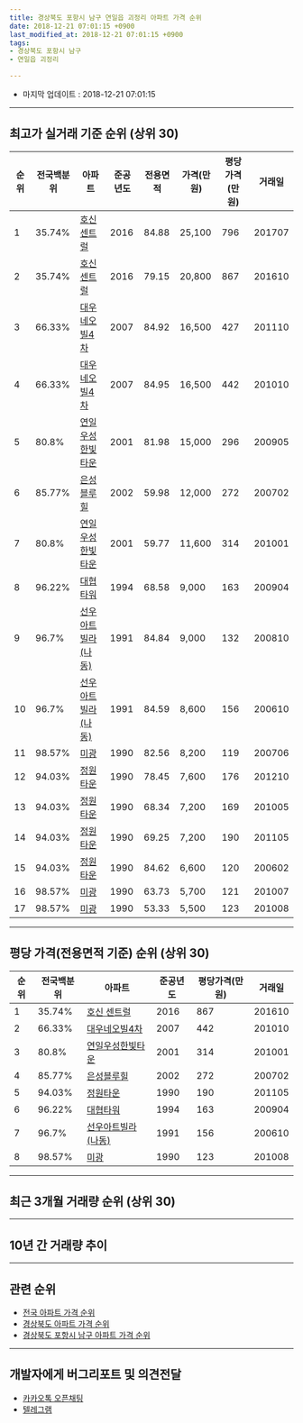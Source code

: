 ```yaml
---
title: 경상북도 포항시 남구 연일읍 괴정리 아파트 가격 순위
date: 2018-12-21 07:01:15 +0900
last_modified_at: 2018-12-21 07:01:15 +0900
tags:
- 경상북도 포항시 남구
- 연일읍 괴정리

---
```


* 마지막 업데이트 : 2018-12-21 07:01:15

---

## 최고가 실거래 기준 순위 (상위 30)


|순위|전국백분위|아파트|준공년도|전용면적|가격(만원)|평당가격(만원)|거래일|
|---|---|---|---|---|---|---|---|
|1|35.74%|[호신 센트럴](https://search.naver.com/search.naver?query=%EA%B2%BD%EC%83%81%EB%B6%81%EB%8F%84+%ED%8F%AC%ED%95%AD%EC%8B%9C+%EB%82%A8%EA%B5%AC+%EC%97%B0%EC%9D%BC%EC%9D%8D+%EA%B4%B4%EC%A0%95%EB%A6%AC+%ED%98%B8%EC%8B%A0+%EC%84%BC%ED%8A%B8%EB%9F%B4)|2016|84.88|25,100|796|201707|
|2|35.74%|[호신 센트럴](https://search.naver.com/search.naver?query=%EA%B2%BD%EC%83%81%EB%B6%81%EB%8F%84+%ED%8F%AC%ED%95%AD%EC%8B%9C+%EB%82%A8%EA%B5%AC+%EC%97%B0%EC%9D%BC%EC%9D%8D+%EA%B4%B4%EC%A0%95%EB%A6%AC+%ED%98%B8%EC%8B%A0+%EC%84%BC%ED%8A%B8%EB%9F%B4)|2016|79.15|20,800|867|201610|
|3|66.33%|[대우네오빌4차](https://search.naver.com/search.naver?query=%EA%B2%BD%EC%83%81%EB%B6%81%EB%8F%84+%ED%8F%AC%ED%95%AD%EC%8B%9C+%EB%82%A8%EA%B5%AC+%EC%97%B0%EC%9D%BC%EC%9D%8D+%EA%B4%B4%EC%A0%95%EB%A6%AC+%EB%8C%80%EC%9A%B0%EB%84%A4%EC%98%A4%EB%B9%8C4%EC%B0%A8)|2007|84.92|16,500|427|201110|
|4|66.33%|[대우네오빌4차](https://search.naver.com/search.naver?query=%EA%B2%BD%EC%83%81%EB%B6%81%EB%8F%84+%ED%8F%AC%ED%95%AD%EC%8B%9C+%EB%82%A8%EA%B5%AC+%EC%97%B0%EC%9D%BC%EC%9D%8D+%EA%B4%B4%EC%A0%95%EB%A6%AC+%EB%8C%80%EC%9A%B0%EB%84%A4%EC%98%A4%EB%B9%8C4%EC%B0%A8)|2007|84.95|16,500|442|201010|
|5|80.8%|[연일우성한빛타운](https://search.naver.com/search.naver?query=%EA%B2%BD%EC%83%81%EB%B6%81%EB%8F%84+%ED%8F%AC%ED%95%AD%EC%8B%9C+%EB%82%A8%EA%B5%AC+%EC%97%B0%EC%9D%BC%EC%9D%8D+%EA%B4%B4%EC%A0%95%EB%A6%AC+%EC%97%B0%EC%9D%BC%EC%9A%B0%EC%84%B1%ED%95%9C%EB%B9%9B%ED%83%80%EC%9A%B4)|2001|81.98|15,000|296|200905|
|6|85.77%|[은성블루힐](https://search.naver.com/search.naver?query=%EA%B2%BD%EC%83%81%EB%B6%81%EB%8F%84+%ED%8F%AC%ED%95%AD%EC%8B%9C+%EB%82%A8%EA%B5%AC+%EC%97%B0%EC%9D%BC%EC%9D%8D+%EA%B4%B4%EC%A0%95%EB%A6%AC+%EC%9D%80%EC%84%B1%EB%B8%94%EB%A3%A8%ED%9E%90)|2002|59.98|12,000|272|200702|
|7|80.8%|[연일우성한빛타운](https://search.naver.com/search.naver?query=%EA%B2%BD%EC%83%81%EB%B6%81%EB%8F%84+%ED%8F%AC%ED%95%AD%EC%8B%9C+%EB%82%A8%EA%B5%AC+%EC%97%B0%EC%9D%BC%EC%9D%8D+%EA%B4%B4%EC%A0%95%EB%A6%AC+%EC%97%B0%EC%9D%BC%EC%9A%B0%EC%84%B1%ED%95%9C%EB%B9%9B%ED%83%80%EC%9A%B4)|2001|59.77|11,600|314|201001|
|8|96.22%|[대협타워](https://search.naver.com/search.naver?query=%EA%B2%BD%EC%83%81%EB%B6%81%EB%8F%84+%ED%8F%AC%ED%95%AD%EC%8B%9C+%EB%82%A8%EA%B5%AC+%EC%97%B0%EC%9D%BC%EC%9D%8D+%EA%B4%B4%EC%A0%95%EB%A6%AC+%EB%8C%80%ED%98%91%ED%83%80%EC%9B%8C)|1994|68.58|9,000|163|200904|
|9|96.7%|[선우아트빌라(나동)](https://search.naver.com/search.naver?query=%EA%B2%BD%EC%83%81%EB%B6%81%EB%8F%84+%ED%8F%AC%ED%95%AD%EC%8B%9C+%EB%82%A8%EA%B5%AC+%EC%97%B0%EC%9D%BC%EC%9D%8D+%EA%B4%B4%EC%A0%95%EB%A6%AC+%EC%84%A0%EC%9A%B0%EC%95%84%ED%8A%B8%EB%B9%8C%EB%9D%BC%28%EB%82%98%EB%8F%99%29)|1991|84.84|9,000|132|200810|
|10|96.7%|[선우아트빌라(나동)](https://search.naver.com/search.naver?query=%EA%B2%BD%EC%83%81%EB%B6%81%EB%8F%84+%ED%8F%AC%ED%95%AD%EC%8B%9C+%EB%82%A8%EA%B5%AC+%EC%97%B0%EC%9D%BC%EC%9D%8D+%EA%B4%B4%EC%A0%95%EB%A6%AC+%EC%84%A0%EC%9A%B0%EC%95%84%ED%8A%B8%EB%B9%8C%EB%9D%BC%28%EB%82%98%EB%8F%99%29)|1991|84.59|8,600|156|200610|
|11|98.57%|[미광](https://search.naver.com/search.naver?query=%EA%B2%BD%EC%83%81%EB%B6%81%EB%8F%84+%ED%8F%AC%ED%95%AD%EC%8B%9C+%EB%82%A8%EA%B5%AC+%EC%97%B0%EC%9D%BC%EC%9D%8D+%EA%B4%B4%EC%A0%95%EB%A6%AC+%EB%AF%B8%EA%B4%91)|1990|82.56|8,200|119|200706|
|12|94.03%|[정원타운](https://search.naver.com/search.naver?query=%EA%B2%BD%EC%83%81%EB%B6%81%EB%8F%84+%ED%8F%AC%ED%95%AD%EC%8B%9C+%EB%82%A8%EA%B5%AC+%EC%97%B0%EC%9D%BC%EC%9D%8D+%EA%B4%B4%EC%A0%95%EB%A6%AC+%EC%A0%95%EC%9B%90%ED%83%80%EC%9A%B4)|1990|78.45|7,600|176|201210|
|13|94.03%|[정원타운](https://search.naver.com/search.naver?query=%EA%B2%BD%EC%83%81%EB%B6%81%EB%8F%84+%ED%8F%AC%ED%95%AD%EC%8B%9C+%EB%82%A8%EA%B5%AC+%EC%97%B0%EC%9D%BC%EC%9D%8D+%EA%B4%B4%EC%A0%95%EB%A6%AC+%EC%A0%95%EC%9B%90%ED%83%80%EC%9A%B4)|1990|68.34|7,200|169|201005|
|14|94.03%|[정원타운](https://search.naver.com/search.naver?query=%EA%B2%BD%EC%83%81%EB%B6%81%EB%8F%84+%ED%8F%AC%ED%95%AD%EC%8B%9C+%EB%82%A8%EA%B5%AC+%EC%97%B0%EC%9D%BC%EC%9D%8D+%EA%B4%B4%EC%A0%95%EB%A6%AC+%EC%A0%95%EC%9B%90%ED%83%80%EC%9A%B4)|1990|69.25|7,200|190|201105|
|15|94.03%|[정원타운](https://search.naver.com/search.naver?query=%EA%B2%BD%EC%83%81%EB%B6%81%EB%8F%84+%ED%8F%AC%ED%95%AD%EC%8B%9C+%EB%82%A8%EA%B5%AC+%EC%97%B0%EC%9D%BC%EC%9D%8D+%EA%B4%B4%EC%A0%95%EB%A6%AC+%EC%A0%95%EC%9B%90%ED%83%80%EC%9A%B4)|1990|84.62|6,600|120|200602|
|16|98.57%|[미광](https://search.naver.com/search.naver?query=%EA%B2%BD%EC%83%81%EB%B6%81%EB%8F%84+%ED%8F%AC%ED%95%AD%EC%8B%9C+%EB%82%A8%EA%B5%AC+%EC%97%B0%EC%9D%BC%EC%9D%8D+%EA%B4%B4%EC%A0%95%EB%A6%AC+%EB%AF%B8%EA%B4%91)|1990|63.73|5,700|121|201007|
|17|98.57%|[미광](https://search.naver.com/search.naver?query=%EA%B2%BD%EC%83%81%EB%B6%81%EB%8F%84+%ED%8F%AC%ED%95%AD%EC%8B%9C+%EB%82%A8%EA%B5%AC+%EC%97%B0%EC%9D%BC%EC%9D%8D+%EA%B4%B4%EC%A0%95%EB%A6%AC+%EB%AF%B8%EA%B4%91)|1990|53.33|5,500|123|201008|


---

## 평당 가격(전용면적 기준) 순위 (상위 30)


|순위|전국백분위|아파트|준공년도|평당가격(만원)|거래일|
|---|---|---|---|---|---|
|1|35.74%|[호신 센트럴](https://search.naver.com/search.naver?query=%EA%B2%BD%EC%83%81%EB%B6%81%EB%8F%84+%ED%8F%AC%ED%95%AD%EC%8B%9C+%EB%82%A8%EA%B5%AC+%EC%97%B0%EC%9D%BC%EC%9D%8D+%EA%B4%B4%EC%A0%95%EB%A6%AC+%ED%98%B8%EC%8B%A0+%EC%84%BC%ED%8A%B8%EB%9F%B4)|2016|867|201610|
|2|66.33%|[대우네오빌4차](https://search.naver.com/search.naver?query=%EA%B2%BD%EC%83%81%EB%B6%81%EB%8F%84+%ED%8F%AC%ED%95%AD%EC%8B%9C+%EB%82%A8%EA%B5%AC+%EC%97%B0%EC%9D%BC%EC%9D%8D+%EA%B4%B4%EC%A0%95%EB%A6%AC+%EB%8C%80%EC%9A%B0%EB%84%A4%EC%98%A4%EB%B9%8C4%EC%B0%A8)|2007|442|201010|
|3|80.8%|[연일우성한빛타운](https://search.naver.com/search.naver?query=%EA%B2%BD%EC%83%81%EB%B6%81%EB%8F%84+%ED%8F%AC%ED%95%AD%EC%8B%9C+%EB%82%A8%EA%B5%AC+%EC%97%B0%EC%9D%BC%EC%9D%8D+%EA%B4%B4%EC%A0%95%EB%A6%AC+%EC%97%B0%EC%9D%BC%EC%9A%B0%EC%84%B1%ED%95%9C%EB%B9%9B%ED%83%80%EC%9A%B4)|2001|314|201001|
|4|85.77%|[은성블루힐](https://search.naver.com/search.naver?query=%EA%B2%BD%EC%83%81%EB%B6%81%EB%8F%84+%ED%8F%AC%ED%95%AD%EC%8B%9C+%EB%82%A8%EA%B5%AC+%EC%97%B0%EC%9D%BC%EC%9D%8D+%EA%B4%B4%EC%A0%95%EB%A6%AC+%EC%9D%80%EC%84%B1%EB%B8%94%EB%A3%A8%ED%9E%90)|2002|272|200702|
|5|94.03%|[정원타운](https://search.naver.com/search.naver?query=%EA%B2%BD%EC%83%81%EB%B6%81%EB%8F%84+%ED%8F%AC%ED%95%AD%EC%8B%9C+%EB%82%A8%EA%B5%AC+%EC%97%B0%EC%9D%BC%EC%9D%8D+%EA%B4%B4%EC%A0%95%EB%A6%AC+%EC%A0%95%EC%9B%90%ED%83%80%EC%9A%B4)|1990|190|201105|
|6|96.22%|[대협타워](https://search.naver.com/search.naver?query=%EA%B2%BD%EC%83%81%EB%B6%81%EB%8F%84+%ED%8F%AC%ED%95%AD%EC%8B%9C+%EB%82%A8%EA%B5%AC+%EC%97%B0%EC%9D%BC%EC%9D%8D+%EA%B4%B4%EC%A0%95%EB%A6%AC+%EB%8C%80%ED%98%91%ED%83%80%EC%9B%8C)|1994|163|200904|
|7|96.7%|[선우아트빌라(나동)](https://search.naver.com/search.naver?query=%EA%B2%BD%EC%83%81%EB%B6%81%EB%8F%84+%ED%8F%AC%ED%95%AD%EC%8B%9C+%EB%82%A8%EA%B5%AC+%EC%97%B0%EC%9D%BC%EC%9D%8D+%EA%B4%B4%EC%A0%95%EB%A6%AC+%EC%84%A0%EC%9A%B0%EC%95%84%ED%8A%B8%EB%B9%8C%EB%9D%BC%28%EB%82%98%EB%8F%99%29)|1991|156|200610|
|8|98.57%|[미광](https://search.naver.com/search.naver?query=%EA%B2%BD%EC%83%81%EB%B6%81%EB%8F%84+%ED%8F%AC%ED%95%AD%EC%8B%9C+%EB%82%A8%EA%B5%AC+%EC%97%B0%EC%9D%BC%EC%9D%8D+%EA%B4%B4%EC%A0%95%EB%A6%AC+%EB%AF%B8%EA%B4%91)|1990|123|201008|


---

## 최근 3개월 거래량 순위 (상위 30)


<div style="width:100%;">
    <canvas id="deal_count_ranking" height="250"></canvas>
</div>


<script>
new Chart(document.getElementById("deal_count_ranking"), {
    type: 'horizontalBar',
    data: {
        labels: ['미광'],
        datasets: [{
            label: '실거래 수',
            data: [2],
            borderColor: "rgba(255, 0, 128, 1)",
            backgroundColor: "rgba(255, 0, 128, 0.5)",
            fill: false,
        }]
    },
    options: {
        responsive: true,
        title: {
            display: true,
            text: '최근 3개월 거래량 순위'
        },
        tooltips: {
            mode: 'index',
            intersect: false,
            callbacks: {
                title: function(tooltipItems, data) {
                    return "실거래 수:";
                },
                label: function(tooltipItem, data) {
                    return data.labels[tooltipItem.index] + ": " + tooltipItem.xLabel;
                }
            }
        },
        hover: {
            mode: 'nearest',
            intersect: true
        },
        scales: {
            xAxes: [{
                display: true,
                scaleLabel: {
                    display: true,
                    labelString: '실거래 수'
                },
                ticks: {
                    suggestedMin: 0,
                }
            }],
            yAxes: [{
                display: true,
                ticks: {
                    autoSkip: false,
                    callback: function(value, index, values) {
                        if (value.length > 15)
                            return value.substr(0, 13) + "...";
                        else
                            return value;
                    }
                },
                scaleLabel: {
                    display: false,
                }
            }]
        }
    }
});

</script>


---

## 10년 간 거래량 추이


<div style="width:100%;">
    <canvas id="deal_progress" height="250"></canvas>
</div>

<script>
new Chart(document.getElementById("deal_progress"), {
    type: 'line',
    data: {
        labels: ['200812','200901','200902','200903','200904','200905','200906','200907','200908','200909','200910','200911','200912','201001','201002','201003','201004','201005','201006','201007','201008','201009','201010','201011','201012','201101','201102','201103','201104','201105','201106','201107','201108','201109','201110','201111','201112','201201','201202','201203','201204','201205','201206','201207','201208','201209','201210','201211','201212','201301','201302','201303','201304','201305','201306','201307','201308','201309','201310','201311','201312','201401','201402','201403','201404','201405','201406','201407','201408','201409','201410','201411','201412','201501','201502','201503','201504','201505','201506','201507','201508','201509','201510','201511','201512','201601','201602','201603','201604','201605','201606','201607','201608','201609','201610','201611','201612','201701','201702','201703','201704','201705','201706','201707','201708','201709','201710','201711','201712','201801','201802','201803','201804','201805','201806','201807','201808','201809','201810','201811','201812'],
        datasets: [{
            label: '실거래 수',
            pointRadius: 1,
            data: [2, 1, 1, 3, 2, 3, 0, 1, 2, 4, 2, 2, 1, 2, 2, 5, 0, 5, 3, 3, 1, 2, 3, 5, 4, 0, 0, 2, 1, 5, 2, 0, 0, 1, 4, 4, 3, 6, 3, 1, 3, 1, 3, 1, 2, 7, 5, 7, 2, 2, 0, 2, 3, 2, 5, 2, 0, 2, 3, 3, 3, 1, 3, 5, 4, 2, 3, 2, 2, 2, 2, 3, 1, 3, 3, 5, 6, 5, 2, 2, 3, 3, 6, 0, 1, 0, 1, 2, 3, 2, 1, 1, 2, 0, 6, 3, 4, 3, 2, 3, 1, 2, 3, 3, 0, 2, 1, 1, 0, 0, 0, 0, 1, 0, 1, 1, 2, 0, 1, 1, 0],
            borderColor: "rgba(255, 201, 14, 1)",
            backgroundColor: "rgba(255, 201, 14, 0.5)",
            fill: true,
        }]
    },
    options: {
        responsive: true,
        title: {
            display: true,
            text: '10년간 거래량 추이'
        },
        tooltips: {
            mode: 'index',
            intersect: false,
        },
        hover: {
            mode: 'nearest',
            intersect: true
        },
        scales: {
            xAxes: [{
                display: true,
                scaleLabel: {
                    display: true,
                    labelString: '년/월'
                }
            }],
            yAxes: [{
                display: true,
                ticks: {
                    suggestedMin: 0,
                },
                scaleLabel: {
                    display: true,
                    labelString: '실거래 수'
                }
            }]
        }
    }
});

</script>


---

## 관련 순위

- [전국 아파트 가격 순위](https://inasie.github.io/apt-ranking/전국)
- [경상북도 아파트 가격 순위](https://inasie.github.io/apt-ranking/경상북도)
- [경상북도 포항시 남구 아파트 가격 순위](https://inasie.github.io/apt-ranking/경상북도-포항시-남구)


---

## 개발자에게 버그리포트 및 의견전달

- [카카오톡 오픈채팅](https://open.kakao.com/o/gLJUAP4)
- [텔레그램](https://t.me/inasie)

